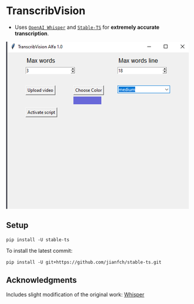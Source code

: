 # TranscribVision

- Uses [`OpenAI Whisper`](https://openai.com/research/whisper) and [`Stable-TS`](https://github.com/jianfch/stable-ts) for **extremely accurate transcription**.



![photo](https://raw.githubusercontent.com/JakubJakubiak/TranscribVision/main/images/Screen.png?token=GHSAT0AAAAAACE7LG57O54RX6OJLZUJPQOYZHTGKPQ)



## Setup
```
pip install -U stable-ts
```

To install the latest commit:
```
pip install -U git+https://github.com/jianfch/stable-ts.git
```


## Acknowledgments
Includes slight modification of the original work: [Whisper](https://github.com/openai/whisper)
